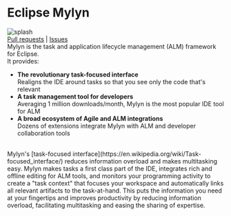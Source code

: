 # Eclipse Mylyn
![splash](https://raw.githubusercontent.com/eclipse-mylyn/org.eclipse.mylyn.tasks/master/org.eclipse.mylyn.help.ui/images/mylyn-overview-small.gif)
<br>
[Pull requests](https://github.com/pulls?user=eclipse-mylyn) |
[Issues](https://github.com/issues?user=eclipse-mylyn)
<br>
Mylyn is the task and application lifecycle management (ALM) framework for Eclipse.
<br>
It provides:
- **The revolutionary task-focused interface**
<br>Realigns the IDE around tasks so that you see only the code that's relevant 
- **A task management tool for developers** 
<br>Averaging 1 million downloads/month, Mylyn is the most popular IDE tool for ALM 
- **A broad ecosystem of Agile and ALM integrations** 
<br>Dozens of extensions integrate Mylyn with ALM and developer collaboration tools
<br>
Mylyn's [task-focused interface](https://en.wikipedia.org/wiki/Task-focused_interface/) reduces information overload and makes multitasking easy.
Mylyn makes tasks a first class part of the IDE, integrates rich and offline editing for ALM tools,
and monitors your programming activity to create a "task context" that focuses your workspace and automatically links all
relevant artifacts to the task-at-hand. This puts the information you need at your fingertips and improves productivity
by reducing information overload, facilitating multitasking and easing the sharing of expertise. 
